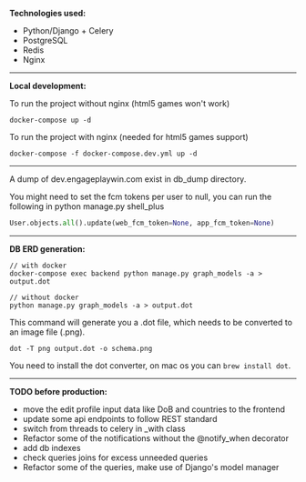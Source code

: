 **Technologies used:**
- Python/Django + Celery
- PostgreSQL
- Redis
- Nginx

---

**Local development:**

To run the project without nginx (html5 games won't work)
```text
docker-compose up -d
```

To run the project with nginx (needed for html5 games support)
```text
docker-compose -f docker-compose.dev.yml up -d
```


---

A dump of dev.engageplaywin.com exist in db_dump directory. 

You might need to set the fcm tokens per user to null, you can run the following
in python manage.py shell_plus

```python
User.objects.all().update(web_fcm_token=None, app_fcm_token=None)
```

---

**DB ERD generation:**

```text
// with docker
docker-compose exec backend python manage.py graph_models -a > output.dot

// without docker
python manage.py graph_models -a > output.dot
```
This command will generate you a .dot file, which needs to be converted to an image file (.png).
```text
dot -T png output.dot -o schema.png
```

You need to install the dot converter, on mac os you can `brew install dot`.

---

**TODO before production:**
- move the edit profile input data like DoB and countries to the frontend
- update some api endpoints to follow REST standard
- switch from threads to celery in _with class
- Refactor some of the notifications without the @notify_when decorator
- add db indexes
- check queries joins for excess unneeded queries
- Refactor some of the queries, make use of Django's model manager
